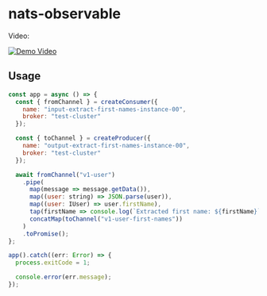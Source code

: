# nats-observable

Video:

[![Demo Video](https://img.youtube.com/vi/F_IsZ-FHX-M/hqdefault.jpg)](https://www.youtube.com/watch?v=F_IsZ-FHX-M)

## Usage

```js
const app = async () => {
  const { fromChannel } = createConsumer({
    name: "input-extract-first-names-instance-00",
    broker: "test-cluster"
  });

  const { toChannel } = createProducer({
    name: "output-extract-first-names-instance-00",
    broker: "test-cluster"
  });

  await fromChannel("v1-user")
    .pipe(
      map(message => message.getData()),
      map((user: string) => JSON.parse(user)),
      map((user: IUser) => user.firstName),
      tap(firstName => console.log(`Extracted first name: ${firstName}`)),
      concatMap(toChannel("v1-user-first-names"))
    )
    .toPromise();
};

app().catch((err: Error) => {
  process.exitCode = 1;

  console.error(err.message);
});
```
